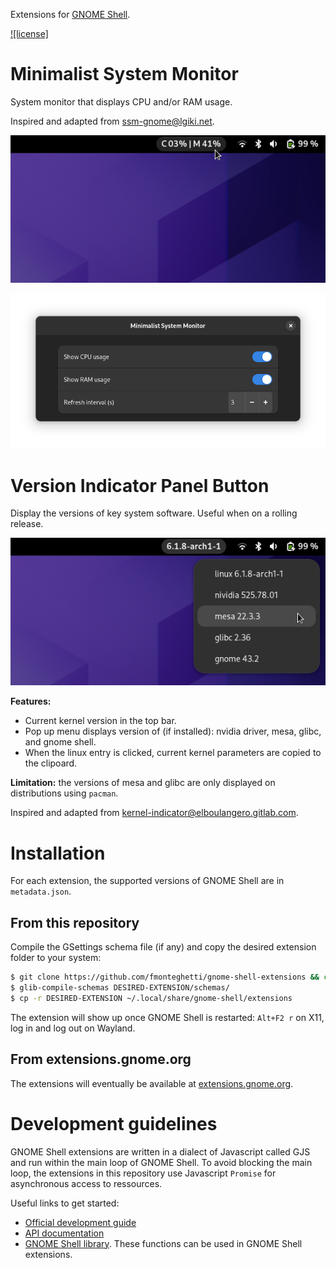 Extensions for [GNOME Shell](https://gitlab.gnome.org/GNOME/gnome-shell).

[![license]](/LICENSE)

# Minimalist System Monitor

System monitor that displays CPU and/or RAM usage.

Inspired and adapted from [ssm-gnome@lgiki.net](https://extensions.gnome.org/extension/4506/simple-system-monitor/).

![image](img/MSMScreenshot.png)

![image](img/MSMScreenshotSettings.png)

# Version Indicator Panel Button

Display the versions of key system software. Useful when on a rolling release.

![image](img/VersionIndicatorScreenshot.png)

**Features:**
- Current kernel version in the top bar.
- Pop up menu displays version of (if installed): nvidia driver, mesa, glibc, and gnome shell.
- When the linux entry is clicked, current kernel parameters are copied to the clipoard.

**Limitation:** the versions of mesa and glibc are only displayed on distributions using `pacman`.


Inspired and adapted from [kernel-indicator@elboulangero.gitlab.com](https://extensions.gnome.org/extension/2512/kernel-indicator/).


# Installation

For each extension, the supported versions of GNOME Shell are in `metadata.json`.

## From this repository

Compile the GSettings schema file (if any) and copy the desired extension folder to your system:


```bash
$ git clone https://github.com/fmonteghetti/gnome-shell-extensions && cd gnome-shell-extensions
$ glib-compile-schemas DESIRED-EXTENSION/schemas/
$ cp -r DESIRED-EXTENSION ~/.local/share/gnome-shell/extensions
```

The extension will show up once GNOME Shell is restarted: `Alt+F2 r` on X11, log in and log out on Wayland.

## From extensions.gnome.org

The extensions will eventually be available at [extensions.gnome.org](https://extensions.gnome.org).

# Development guidelines

GNOME Shell extensions are written in a dialect of Javascript called GJS and run within the main loop of GNOME Shell. To avoid blocking the main loop, the extensions in this repository use Javascript `Promise` for asynchronous access to ressources.

Useful links to get started:

- [Official development guide](https://gjs.guide/extensions/)
- [API documentation](https://gjs-docs.gnome.org/)
- [GNOME Shell library](https://gitlab.gnome.org/GNOME/gnome-shell/-/tree/main/js). These functions can be used in GNOME Shell extensions.